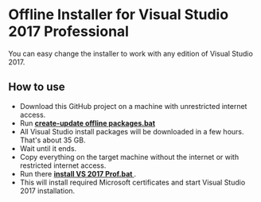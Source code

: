# Offline Installer for Visual Studio 2017 Professional

You can easy change the installer to work with any edition of Visual Studio 2017.

## How to use
* Download this GitHub project on a machine with unrestricted internet access.
* Run **[create-update offline packages.bat ](https://github.com/it3xl/offline-installer-visual-studio-2017-prof/blob/master/create-update%20offline%20packages.bat)**
* All Visual Studio install packages will be downloaded in a few hours. That's about 35 GB.
* Wait until it ends.
* Copy everything on the target machine without the internet or with restricted internet access.
* Run there **[install VS 2017 Prof.bat ](https://github.com/it3xl/offline-installer-visual-studio-2017-prof/blob/master/install%20VS%202017%20Prof.bat)**.
* This will install required Microsoft certificates and start Visual Studio 2017 installation. 



